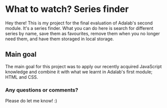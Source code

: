 # What to watch? Series finder

Hey there! This is my project for the final evaluation of Adalab's second module.
It's a series finder. What you can do here is search for different series by name, save them as favourites, remove them when you no longer need them, and have them storaged in local storage.

## Main goal

The main goal for this project was to apply our recently acquired JavaScript knowledge and combine it with what we learnt in Adalab's first module; HTML and CSS.

### Any questions or comments?

Please do let me know! :)
